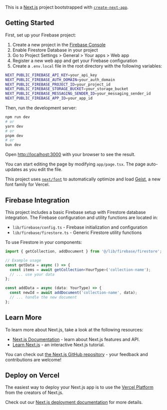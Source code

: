 This is a [Next.js](https://nextjs.org) project bootstrapped with [`create-next-app`](https://nextjs.org/docs/app/api-reference/cli/create-next-app).

## Getting Started

First, set up your Firebase project:

1. Create a new project in the [Firebase Console](https://console.firebase.google.com/)
2. Enable Firestore Database in your project
3. Go to Project Settings > General > Your apps > Web app
4. Register a new web app and get your Firebase configuration
5. Create a `.env.local` file in the root directory with the following variables:

```bash
NEXT_PUBLIC_FIREBASE_API_KEY=your_api_key
NEXT_PUBLIC_FIREBASE_AUTH_DOMAIN=your_auth_domain
NEXT_PUBLIC_FIREBASE_PROJECT_ID=your_project_id
NEXT_PUBLIC_FIREBASE_STORAGE_BUCKET=your_storage_bucket
NEXT_PUBLIC_FIREBASE_MESSAGING_SENDER_ID=your_messaging_sender_id
NEXT_PUBLIC_FIREBASE_APP_ID=your_app_id
```

Then, run the development server:

```bash
npm run dev
# or
yarn dev
# or
pnpm dev
# or
bun dev
```

Open [http://localhost:3000](http://localhost:3000) with your browser to see the result.

You can start editing the page by modifying `app/page.tsx`. The page auto-updates as you edit the file.

This project uses [`next/font`](https://nextjs.org/docs/app/building-your-application/optimizing/fonts) to automatically optimize and load [Geist](https://vercel.com/font), a new font family for Vercel.

## Firebase Integration

This project includes a basic Firebase setup with Firestore database integration. The Firebase configuration and utility functions are located in:

- `lib/firebase/config.ts` - Firebase initialization and configuration
- `lib/firebase/firestore.ts` - Generic Firestore utility functions

To use Firestore in your components:

```typescript
import { getCollection, addDocument } from '@/lib/firebase/firestore';

// Example usage
const getData = async () => {
  const items = await getCollection<YourType>('collection-name');
  // ... use your data
};

const addData = async (data: YourType) => {
  const newId = await addDocument('collection-name', data);
  // ... handle the new document
};
```

## Learn More

To learn more about Next.js, take a look at the following resources:

- [Next.js Documentation](https://nextjs.org/docs) - learn about Next.js features and API.
- [Learn Next.js](https://nextjs.org/learn) - an interactive Next.js tutorial.

You can check out [the Next.js GitHub repository](https://github.com/vercel/next.js) - your feedback and contributions are welcome!

## Deploy on Vercel

The easiest way to deploy your Next.js app is to use the [Vercel Platform](https://vercel.com/new?utm_medium=default-template&filter=next.js&utm_source=create-next-app&utm_campaign=create-next-app-readme) from the creators of Next.js.

Check out our [Next.js deployment documentation](https://nextjs.org/docs/app/building-your-application/deploying) for more details.
